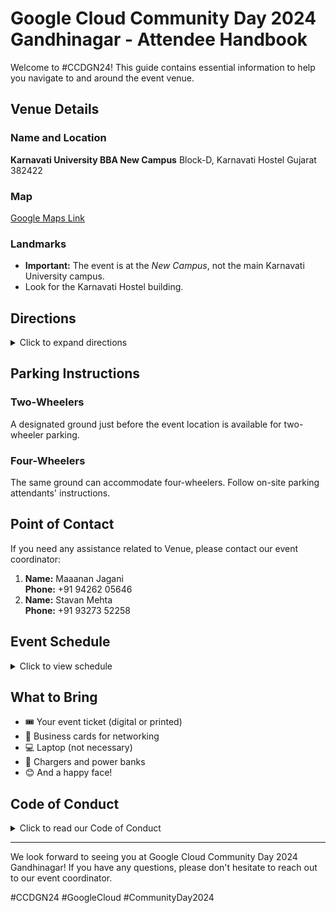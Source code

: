 # Google Cloud Community Day 2024 Gandhinagar - Attendee Handbook

Welcome to #CCDGN24! This guide contains essential information to help you navigate to and around the event venue.

## Venue Details

### Name and Location
**Karnavati University BBA New Campus**
Block-D, Karnavati Hostel
Gujarat 382422

### Map
[Google Maps Link](https://maps.app.goo.gl/en9VtRhCXVTKE9WAA)

### Landmarks
- **Important:** The event is at the *New Campus*, not the main Karnavati University campus.
- Look for the Karnavati Hostel building.

## Directions

<details>
<summary>Click to expand directions</summary>

1. Follow the Google Maps link above for turn-by-turn navigation.
2. Once you reach Karnavati University main entrance, continue past it.
3. Look for signs directing to the BBA New Campus.
4. The event venue (Block-D) will be near the Karnavati Hostel area.

</details>

## Parking Instructions

### Two-Wheelers
A designated ground just before the event location is available for two-wheeler parking.

### Four-Wheelers
The same ground can accommodate four-wheelers. Follow on-site parking attendants' instructions.

## Point of Contact

If you need any assistance related to Venue, please contact our event coordinator:

1. **Name:** Maaanan Jagani 
   <br>**Phone:** +91 94262 05646
2. **Name:** Stavan Mehta 
   <br>**Phone:** +91 93273 52258  


## Event Schedule

<details>
<summary>Click to view schedule</summary>

| Time | Activity | Speaker |
|------|----------|---------|
| 08:30 AM | Registration + Breakfast | - |
| 10:00 AM | Welcome note | Mehul Patel |
| 10:10 AM | Keynote | Rinkesh Bansal |
| 10:35 AM | Scaling your AI applications effortlessly using Cloud Run | Dharmesh Vaya |
| 11:20 AM | Multilingual RAG using Gemini and Elastic | Ashish Tiwari |
| 12:05 PM | Harnessing the Power of Google Cloud Functions for Serverless Architectures | Rajani Ekunde |
| 12:40 PM | Fun Activity/Surprise Sessions | Team CCDG |
| 01:20 PM | Security posture improvements for GCP | Runcy Oommen |
| 02:00 PM | Lunch Break | - |
| 03:15 PM | Exploring the Future: WASM & Kubernetes New Era Cloud-Native Application Deployment | Harsh Manvar |
| 04:00 PM | The Rise of Serverless Agents: A Beginner's Guide | Anubhav Singh |
| 04:45 PM | Building Multimodal Search with Gemini Vision model and RAG | Rishiraj Acharya |
| 05:30 PM | Closing Keynote | Mehul Patel |
| 06:00 PM | Hi Tea + Networking | - |

</details>

## What to Bring

- 🎟️ Your event ticket (digital or printed)
- 💼 Business cards for networking
- 💻 Laptop (not necessary)
- 🔌 Chargers and power banks
- 😊 And a happy face!

## Code of Conduct

<details>
<summary>Click to read our Code of Conduct</summary>

We are committed to providing a harassment-free and inclusive event experience for everyone regardless of gender, gender identity and expression, sexual orientation, disability, physical appearance, body size, race, age, religion, or nationality.

Go through the complete code of conduct : https://github.com/oscfcommunity/GCCD2024/blob/main/Community_Guidelines.md

</details>

---

We look forward to seeing you at Google Cloud Community Day 2024 Gandhinagar! If you have any questions, please don't hesitate to reach out to our event coordinator.

#CCDGN24 #GoogleCloud #CommunityDay2024
